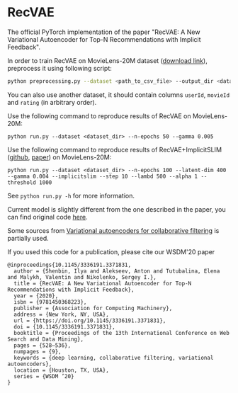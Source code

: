 # RecVAE
The official PyTorch implementation of the paper "RecVAE: A New Variational Autoencoder for Top-N Recommendations with Implicit Feedback".

In order to train RecVAE on MovieLens-20M dataset ([download link](http://files.grouplens.org/datasets/movielens/ml-20m.zip)), preprocess it using following script:

```sh
python preprocessing.py --dataset <path_to_csv_file> --output_dir <dataset_dir> --threshold 3.5 --heldout_users 10000
```

You can also use another dataset, it should contain columns `userId`, `movieId` and `rating` (in arbitrary order).

Use the following command to reproduce results of RecVAE on MovieLens-20M:

```
python run.py --dataset <dataset_dir> --n-epochs 50 --gamma 0.005
```

Use the following command to reproduce results of RecVAE+ImplicitSLIM ([github](https://github.com/ilya-shenbin/ImplicitSLIM), [paper](https://openreview.net/pdf?id=6vF0ZJGor4)) on MovieLens-20M:
```
python run.py --dataset <dataset_dir> --n-epochs 100 --latent-dim 400 --gamma 0.004 --implicitslim --step 10 --lambd 500 --alpha 1 --threshold 1000
```

See `python run.py -h` for more information.

Current model is slightly different from the one described in the paper, you can find original code [here](https://github.com/ilya-shenbin/RecVAE/tree/wsdm).

Some sources from  [Variational autoencoders for collaborative filtering](https://github.com/dawenl/vae_cf) is partially used.

If you used this code for a publication, please cite our WSDM'20 paper
```
@inproceedings{10.1145/3336191.3371831,
  author = {Shenbin, Ilya and Alekseev, Anton and Tutubalina, Elena and Malykh, Valentin and Nikolenko, Sergey I.},
  title = {RecVAE: A New Variational Autoencoder for Top-N Recommendations with Implicit Feedback},
  year = {2020},
  isbn = {9781450368223},
  publisher = {Association for Computing Machinery},
  address = {New York, NY, USA},
  url = {https://doi.org/10.1145/3336191.3371831},
  doi = {10.1145/3336191.3371831},
  booktitle = {Proceedings of the 13th International Conference on Web Search and Data Mining},
  pages = {528–536},
  numpages = {9},
  keywords = {deep learning, collaborative filtering, variational autoencoders},
  location = {Houston, TX, USA},
  series = {WSDM ’20}
}
```


